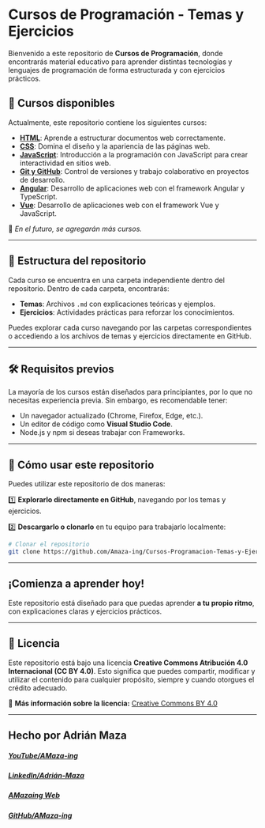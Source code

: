 # **Cursos de Programación - Temas y Ejercicios**

Bienvenido a este repositorio de **Cursos de Programación**, donde encontrarás material educativo para aprender distintas tecnologías y lenguajes de programación de forma estructurada y con ejercicios prácticos.

## 📌 **Cursos disponibles**

Actualmente, este repositorio contiene los siguientes cursos:

- [**HTML**](./HTML/): Aprende a estructurar documentos web correctamente.
- [**CSS**](./CSS/): Domina el diseño y la apariencia de las páginas web.
- [**JavaScript**](./JavaScript/): Introducción a la programación con JavaScript para crear interactividad en sitios web.
- [**Git y GitHub**](./Git/): Control de versiones y trabajo colaborativo en proyectos de desarrollo.
- [**Angular**](./Angular/): Desarrollo de aplicaciones web con el framework Angular y TypeScript.
- [**Vue**](./Vue/): Desarrollo de aplicaciones web con el framework Vue y JavaScript.

📌 _En el futuro, se agregarán más cursos._

---

## 📂 **Estructura del repositorio**

Cada curso se encuentra en una carpeta independiente dentro del repositorio. Dentro de cada carpeta, encontrarás:

- **Temas**: Archivos `.md` con explicaciones teóricas y ejemplos.
- **Ejercicios**: Actividades prácticas para reforzar los conocimientos.

Puedes explorar cada curso navegando por las carpetas correspondientes o accediendo a los archivos de temas y ejercicios directamente en GitHub.

---

## 🛠️ **Requisitos previos**

La mayoría de los cursos están diseñados para principiantes, por lo que no necesitas experiencia previa. Sin embargo, es recomendable tener:

- Un navegador actualizado (Chrome, Firefox, Edge, etc.).
- Un editor de código como **Visual Studio Code**.
- Node.js y npm si deseas trabajar con Frameworks.

---

## 🚀 **Cómo usar este repositorio**

Puedes utilizar este repositorio de dos maneras:

1️⃣ **Explorarlo directamente en GitHub**, navegando por los temas y ejercicios.

2️⃣ **Descargarlo o clonarlo** en tu equipo para trabajarlo localmente:

```bash
# Clonar el repositorio
git clone https://github.com/Amaza-ing/Cursos-Programacion-Temas-y-Ejercicios.git
```

---

## **¡Comienza a aprender hoy!**

Este repositorio está diseñado para que puedas aprender **a tu propio ritmo**, con explicaciones claras y ejercicios prácticos.

---

## 📜 **Licencia**

Este repositorio está bajo una licencia **Creative Commons Atribución 4.0 Internacional (CC BY 4.0)**. Esto significa que puedes compartir, modificar y utilizar el contenido para cualquier propósito, siempre y cuando otorgues el crédito adecuado.

📜 **Más información sobre la licencia:** [Creative Commons BY 4.0](https://creativecommons.org/licenses/by/4.0/)

---

## **Hecho por Adrián Maza**

<div>
  <h5>
    <a href="https://www.youtube.com/@AMaza-Ing" target="_blank">
      YouTube/AMaza-ing
    </a>
  </h5>
  <h5>
    <a
      href="https://www.linkedin.com/in/adrian-maza-vazquez/"
      target="_blank"
    >
      LinkedIn/Adrián-Maza
    </a>
  </h5>
  <h5>
    <a href="https://www.amaza-ing.com/" target="_blank">
      AMazaing Web
    </a>
  </h5>
  <h5>
    <a href="https://github.com/Amaza-ing" target="_blank">
      GitHub/AMaza-ing
    </a>
  </h5>
</div>
